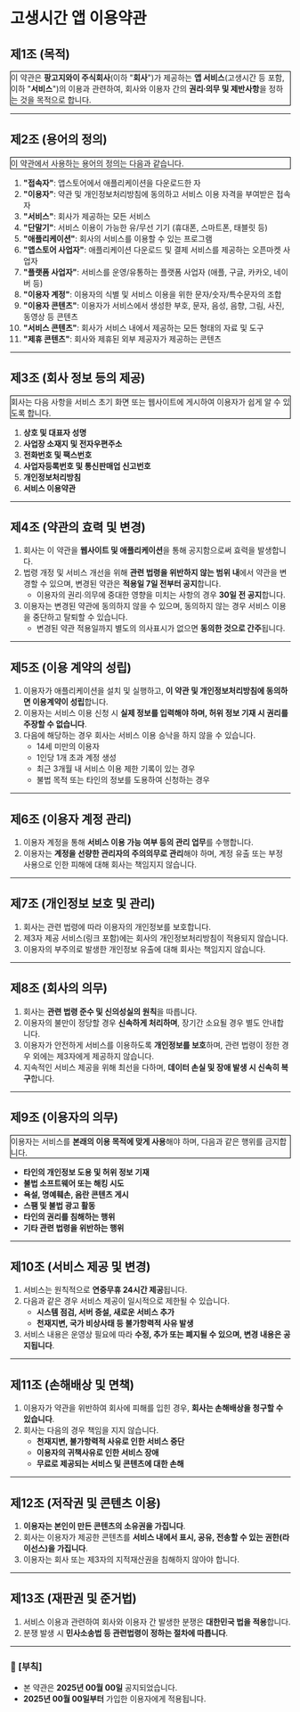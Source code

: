 <style type="text/css">
  p {
    border: 1px solid black;
  }
</style>

# 고생시간 앱 이용약관

## 제1조 (목적)

이 약관은 **팡고지와이 주식회사**(이하 "**회사**")가 제공하는 **앱 서비스**(고생시간 등 포함, 이하 "**서비스**")의 이용과 관련하여, 회사와 이용자 간의 **권리∙의무 및 제반사항**을 정하는 것을 목적으로 합니다.

---

## 제2조 (용어의 정의)

이 약관에서 사용하는 용어의 정의는 다음과 같습니다.

1. **"접속자"**: 앱스토어에서 애플리케이션을 다운로드한 자
2. **"이용자"**: 약관 및 개인정보처리방침에 동의하고 서비스 이용 자격을 부여받은 접속자
3. **"서비스"**: 회사가 제공하는 모든 서비스
4. **"단말기"**: 서비스 이용이 가능한 유/무선 기기 (휴대폰, 스마트폰, 태블릿 등)
5. **"애플리케이션"**: 회사의 서비스를 이용할 수 있는 프로그램
6. **"앱스토어 사업자"**: 애플리케이션 다운로드 및 결제 서비스를 제공하는 오픈마켓 사업자
7. **"플랫폼 사업자"**: 서비스를 운영/유통하는 플랫폼 사업자 (애플, 구글, 카카오, 네이버 등)
8. **"이용자 계정"**: 이용자의 식별 및 서비스 이용을 위한 문자/숫자/특수문자의 조합
9. **"이용자 콘텐츠"**: 이용자가 서비스에서 생성한 부호, 문자, 음성, 음향, 그림, 사진, 동영상 등 콘텐츠
10. **"서비스 콘텐츠"**: 회사가 서비스 내에서 제공하는 모든 형태의 자료 및 도구
11. **"제휴 콘텐츠"**: 회사와 제휴된 외부 제공자가 제공하는 콘텐츠

---

## 제3조 (회사 정보 등의 제공)

회사는 다음 사항을 서비스 초기 화면 또는 웹사이트에 게시하여 이용자가 쉽게 알 수 있도록 합니다.

1. **상호 및 대표자 성명**
2. **사업장 소재지 및 전자우편주소**
3. **전화번호 및 팩스번호**
4. **사업자등록번호 및 통신판매업 신고번호**
5. **개인정보처리방침**
6. **서비스 이용약관**

---

## 제4조 (약관의 효력 및 변경)

1. 회사는 이 약관을 **웹사이트 및 애플리케이션**을 통해 공지함으로써 효력을 발생합니다.
2. 법령 개정 및 서비스 개선을 위해 **관련 법령을 위반하지 않는 범위 내**에서 약관을 변경할 수 있으며, 변경된 약관은 **적용일 7일 전부터 공지**합니다.
   - 이용자의 권리∙의무에 중대한 영향을 미치는 사항의 경우 **30일 전 공지**합니다.
3. 이용자는 변경된 약관에 동의하지 않을 수 있으며, 동의하지 않는 경우 서비스 이용을 중단하고 탈퇴할 수 있습니다.
   - 변경된 약관 적용일까지 별도의 의사표시가 없으면 **동의한 것으로 간주**됩니다.

---

## 제5조 (이용 계약의 성립)

1. 이용자가 애플리케이션을 설치 및 실행하고, **이 약관 및 개인정보처리방침에 동의하면 이용계약이 성립**합니다.
2. 이용자는 서비스 이용 신청 시 **실제 정보를 입력해야 하며, 허위 정보 기재 시 권리를 주장할 수 없습니다**.
3. 다음에 해당하는 경우 회사는 서비스 이용 승낙을 하지 않을 수 있습니다.
   - 14세 미만의 이용자
   - 1인당 1개 초과 계정 생성
   - 최근 3개월 내 서비스 이용 제한 기록이 있는 경우
   - 불법 목적 또는 타인의 정보를 도용하여 신청하는 경우

---

## 제6조 (이용자 계정 관리)

1. 이용자 계정을 통해 **서비스 이용 가능 여부 등의 관리 업무**를 수행합니다.
2. 이용자는 **계정을 선량한 관리자의 주의의무로 관리**해야 하며, 계정 유출 또는 부정 사용으로 인한 피해에 대해 회사는 책임지지 않습니다.

---

## 제7조 (개인정보 보호 및 관리)

1. 회사는 관련 법령에 따라 이용자의 개인정보를 보호합니다.
2. 제3자 제공 서비스(링크 포함)에는 회사의 개인정보처리방침이 적용되지 않습니다.
3. 이용자의 부주의로 발생한 개인정보 유출에 대해 회사는 책임지지 않습니다.

---

## 제8조 (회사의 의무)

1. 회사는 **관련 법령 준수 및 신의성실의 원칙**을 따릅니다.
2. 이용자의 불만이 정당할 경우 **신속하게 처리하며**, 장기간 소요될 경우 별도 안내합니다.
3. 이용자가 안전하게 서비스를 이용하도록 **개인정보를 보호**하며, 관련 법령이 정한 경우 외에는 제3자에게 제공하지 않습니다.
4. 지속적인 서비스 제공을 위해 최선을 다하며, **데이터 손실 및 장애 발생 시 신속히 복구**합니다.

---

## 제9조 (이용자의 의무)

이용자는 서비스를 **본래의 이용 목적에 맞게 사용**해야 하며, 다음과 같은 행위를 금지합니다.

- **타인의 개인정보 도용 및 허위 정보 기재**
- **불법 소프트웨어 또는 해킹 시도**
- **욕설, 명예훼손, 음란 콘텐츠 게시**
- **스팸 및 불법 광고 활동**
- **타인의 권리를 침해하는 행위**
- **기타 관련 법령을 위반하는 행위**

---

## 제10조 (서비스 제공 및 변경)

1. 서비스는 원칙적으로 **연중무휴 24시간 제공**됩니다.
2. 다음과 같은 경우 서비스 제공이 일시적으로 제한될 수 있습니다.
   - **시스템 점검, 서버 증설, 새로운 서비스 추가**
   - **천재지변, 국가 비상사태 등 불가항력적 사유 발생**
3. 서비스 내용은 운영상 필요에 따라 **수정, 추가 또는 폐지될 수 있으며, 변경 내용은 공지됩니다**.

---

## 제11조 (손해배상 및 면책)

1. 이용자가 약관을 위반하여 회사에 피해를 입힌 경우, **회사는 손해배상을 청구할 수 있습니다**.
2. 회사는 다음의 경우 책임을 지지 않습니다.
   - **천재지변, 불가항력적 사유로 인한 서비스 중단**
   - **이용자의 귀책사유로 인한 서비스 장애**
   - **무료로 제공되는 서비스 및 콘텐츠에 대한 손해**

---

## 제12조 (저작권 및 콘텐츠 이용)

1. **이용자는 본인이 만든 콘텐츠의 소유권을 가집니다**.
2. 회사는 이용자가 제공한 콘텐츠를 **서비스 내에서 표시, 공유, 전송할 수 있는 권한(라이선스)을 가집니다**.
3. 이용자는 회사 또는 제3자의 지적재산권을 침해하지 않아야 합니다.

---

## 제13조 (재판권 및 준거법)

1. 서비스 이용과 관련하여 회사와 이용자 간 발생한 분쟁은 **대한민국 법을 적용**합니다.
2. 분쟁 발생 시 **민사소송법 등 관련법령이 정하는 절차에 따릅니다**.

---

### 📌 [부칙]

- 본 약관은 **2025년 00월 00일** 공지되었습니다.
- **2025년 00월 00일부터** 가입한 이용자에게 적용됩니다.
